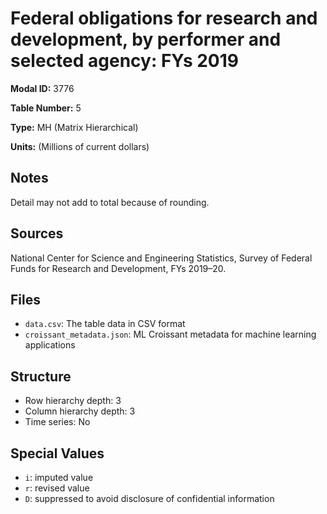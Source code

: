 # Federal obligations for research and development, by performer and selected agency: FYs 2019

**Modal ID:** 3776

**Table Number:** 5

**Type:** MH (Matrix Hierarchical)

**Units:** (Millions of current dollars)

## Notes

Detail may not add to total because of rounding.

## Sources

National Center for Science and Engineering Statistics, Survey of Federal Funds for Research and Development, FYs 2019–20.

## Files

- `data.csv`: The table data in CSV format
- `croissant_metadata.json`: ML Croissant metadata for machine learning applications

## Structure

- Row hierarchy depth: 3
- Column hierarchy depth: 3
- Time series: No

## Special Values

- `i`: imputed value
- `r`: revised value
- `D`: suppressed to avoid disclosure of confidential information
